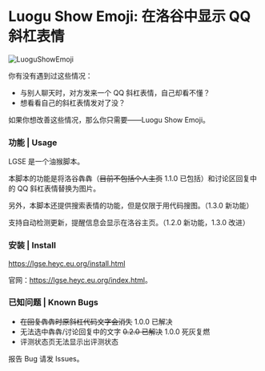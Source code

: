 # Luogu Show Emoji: 在洛谷中显示 QQ 斜杠表情

![LuoguShowEmoji](https://socialify.git.ci/hyc-official/LuoguShowEmoji/image?description=1&descriptionEditable=Show%20QQ%20Emoji%20in%20Luogu.&font=Inter&forks=1&issues=1&name=1&owner=1&pattern=Plus&pulls=1&stargazers=1&theme=Light)

你有没有遇到过这些情况：

- 与别人聊天时，对方发来一个 QQ 斜杠表情，自己却看不懂？
- 想看看自己的斜杠表情发对了没？

如果你想改善这些情况，那么你只需要——Luogu Show Emoji。

### 功能 | Usage

LGSE 是一个油猴脚本。

本脚本的功能是将洛谷犇犇（~~目前不包括个人主页~~ 1.1.0 已包括）和讨论区回复中的 QQ 斜杠表情替换为图片。

另外，本脚本还提供搜索表情的功能，但是仅限于用代码搜图。（1.3.0 新功能）

支持自动检测更新，提醒信息会显示在洛谷主页。（1.2.0 新功能，1.3.0 改进）

### 安装 | Install

<https://lgse.heyc.eu.org/install.html>

官网：<https://lgse.heyc.eu.org/index.html>。

### 已知问题 | Known Bugs

- ~~在回复犇犇时原斜杠代码文字会消失~~ 1.0.0 已解决
- 无法选中犇犇/讨论回复中的文字 ~~0.2.0 已解决~~ 1.0.0 死灰复燃
- 评测状态页无法显示出评测状态

报告 Bug 请发 Issues。